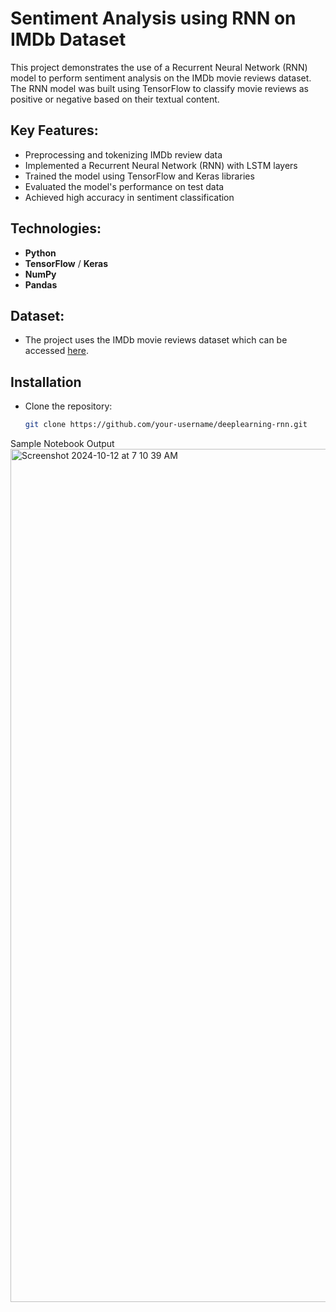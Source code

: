 # Sentiment Analysis using RNN on IMDb Dataset

This project demonstrates the use of a Recurrent Neural Network (RNN) model to perform sentiment analysis on the IMDb movie reviews dataset. The RNN model was built using TensorFlow to classify movie reviews as positive or negative based on their textual content.

## Key Features:
- Preprocessing and tokenizing IMDb review data
- Implemented a Recurrent Neural Network (RNN) with LSTM layers
- Trained the model using TensorFlow and Keras libraries
- Evaluated the model's performance on test data
- Achieved high accuracy in sentiment classification

## Technologies:
- **Python**
- **TensorFlow** / **Keras**
- **NumPy**
- **Pandas**

## Dataset:
- The project uses the IMDb movie reviews dataset which can be accessed [here](https://ai.stanford.edu/~amaas/data/sentiment/).

## Installation

- Clone the repository:
   ```bash
   git clone https://github.com/your-username/deeplearning-rnn.git

Sample Notebook Output
<img width="1365" alt="Screenshot 2024-10-12 at 7 10 39 AM" src="https://github.com/user-attachments/assets/1eb8b597-9070-493a-a512-411d13d5d6fc">

   
